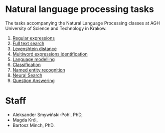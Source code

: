 # Natural language processing tasks

The tasks accompanying the Natural Language Processing classes at AGH University of Science and Technology in Krakow.

1. [Regular expressions](1-regexp.md)
1. [Full text search](2-fts.md)
1. [Levenshtein distance](3-levenshtein.md)
1. [Multiword expressions identification](4-multiword.md)
2. [Language modelling](5-lm.md)
3. [Classification](6-classification.md)
4. [Named entity recognition](7-ner.md)
5. [Neural Search](8-neural.md)
7. [Question Answering](9-qa.md)

# Staff

* Aleksander Smywiński-Pohl, PhD,
* Magda Król,
* Bartosz Minch, PhD.
